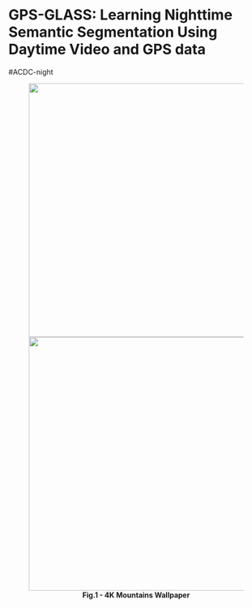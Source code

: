 # GPS-GLASS: Learning Nighttime Semantic Segmentation Using Daytime Video and GPS data
#ACDC-night

<figure>
<img src="https://github.com/jimmy9704/GPS-GLASS/blob/main/video/ACDC-night.gif" width="500"/> <img src="https://github.com/jimmy9704/GPS-GLASS/blob/main/video/Dark_Zurich-val.gif" width="500"/>

<figcaption align = "center"><b>Fig.1 - 4K Mountains Wallpaper</b></figcaption>

</figure>

